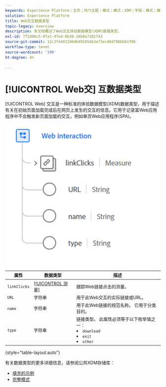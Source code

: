 ```yaml
---
keywords: Experience Platform；主页；热门主题；模式；模式；XDM；字段；模式；模式；Web交互；数据类型；数据类型；
solution: Experience Platform
title: Web交互数据类型
topic-legacy: overview
description: 本文档概述了Web交互体验数据模型(XDM)数据类型。
exl-id: 772d96c5-9fa3-4fed-8b38-16b8e7101743
source-git-commit: 12c3f440319046491054b3ef3ec404798bb61f06
workflow-type: tm+mt
source-wordcount: '190'
ht-degree: 4%

---
```


# [!UICONTROL Web交] 互数据类型

[!UICONTROL Web] 交互是一种标准的体验数据模型(XDM)数据类型，用于描述有关在初始页面加载完成后在网页上发生的交互的信息。它用于记录富Web应用程序中不会触发新页面加载的交互，例如单页Web应用程序(SPA)。

<img src="../images/data-types/web-interaction.PNG" width="500" /><br />

| 属性 | 数据类型 | 描述 |
| --- | --- | --- |
| `linkClicks` | [[!UICONTROL 测量]](./measure.md) | 跟踪Web链接点击的测量。 |
| `URL` | 字符串 | 用于此Web交互的实际链接或URL。 |
| `name` | 字符串 | 用于此Web链接的规范名称。 它用于分类目的。 |
| `type` | 字符串 | 链接类型。 此属性必须等于以下枚举值之一： <li> `download` </li> <li> `exit` </li> <li> `other` </li> |

{style=&quot;table-layout:auto&quot;}

有关数据类型的更多详细信息，请参阅公共XDM存储库：

* [填充的示例](https://github.com/adobe/xdm/blob/master/components/datatypes/deprecated/webinteraction.example.1.json)
* [完整模式](https://github.com/adobe/xdm/blob/master/components/datatypes/deprecated/webinteraction.schema.json)

